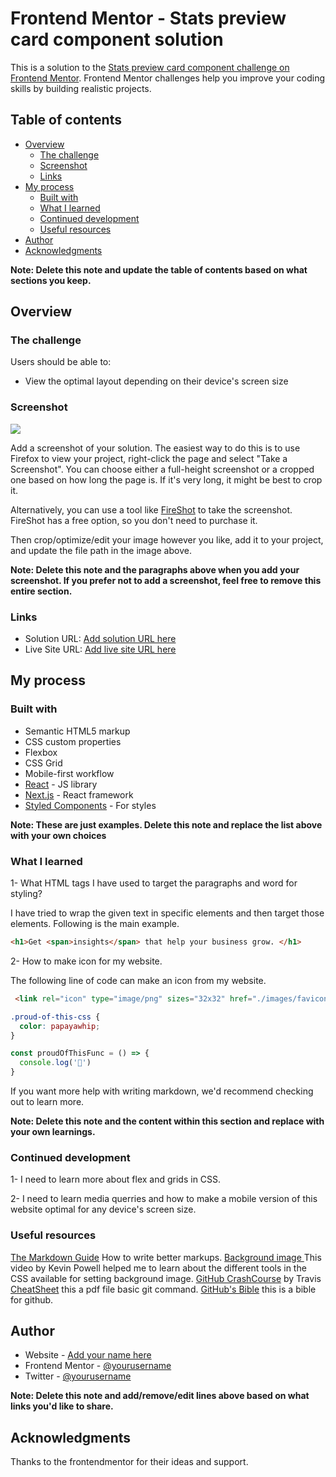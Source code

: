 # Frontend Mentor - Stats preview card component solution

This is a solution to the [Stats preview card component challenge on Frontend Mentor](https://www.frontendmentor.io/challenges/stats-preview-card-component-8JqbgoU62). Frontend Mentor challenges help you improve your coding skills by building realistic projects. 

## Table of contents

- [Overview](#overview)
  - [The challenge](#the-challenge)
  - [Screenshot](#screenshot)
  - [Links](#links)
- [My process](#my-process)
  - [Built with](#built-with)
  - [What I learned](#what-i-learned)
  - [Continued development](#continued-development)
  - [Useful resources](#useful-resources)
- [Author](#author)
- [Acknowledgments](#acknowledgments)

**Note: Delete this note and update the table of contents based on what sections you keep.**

## Overview

### The challenge

Users should be able to:

- View the optimal layout depending on their device's screen size

### Screenshot

![](./screenshot.jpg)

Add a screenshot of your solution. The easiest way to do this is to use Firefox to view your project, right-click the page and select "Take a Screenshot". You can choose either a full-height screenshot or a cropped one based on how long the page is. If it's very long, it might be best to crop it.

Alternatively, you can use a tool like [FireShot](https://getfireshot.com/) to take the screenshot. FireShot has a free option, so you don't need to purchase it. 

Then crop/optimize/edit your image however you like, add it to your project, and update the file path in the image above.

**Note: Delete this note and the paragraphs above when you add your screenshot. If you prefer not to add a screenshot, feel free to remove this entire section.**

### Links

- Solution URL: [Add solution URL here](https://your-solution-url.com)
- Live Site URL: [Add live site URL here](https://your-live-site-url.com)

## My process

### Built with

- Semantic HTML5 markup
- CSS custom properties
- Flexbox
- CSS Grid
- Mobile-first workflow
- [React](https://reactjs.org/) - JS library
- [Next.js](https://nextjs.org/) - React framework
- [Styled Components](https://styled-components.com/) - For styles

**Note: These are just examples. Delete this note and replace the list above with your own choices**

### What I learned

1- What HTML tags I have used to target the paragraphs and word for styling? 

I have tried to wrap the given text in specific elements and then target those elements. Following is the main example.


```html
<h1>Get <span>insights</span> that help your business grow. </h1>

```

2- How to make icon for my website. 

The following line of code can make an icon from my website. 

```html
 <link rel="icon" type="image/png" sizes="32x32" href="./images/favicon-32x32.png">
```


```css
.proud-of-this-css {
  color: papayawhip;
}
```
```js
const proudOfThisFunc = () => {
  console.log('🎉')
}
```

If you want more help with writing markdown, we'd recommend checking out  to learn more.

**Note: Delete this note and the content within this section and replace with your own learnings.**

### Continued development

1- I need to learn more about flex and grids in CSS. 

2- I need to learn media querries and how to make a mobile version of this website optimal for any device's screen size. 



### Useful resources

[The Markdown Guide](https://www.markdownguide.org/) How to write better markups.
[Background image ](https://www.markdownguide.org/) This video by Kevin Powell helped me to learn about the different tools in the CSS available for setting background image. 
[GitHub CrashCourse](https://www.youtube.com/watch?v=JPKOESR1k04&t=256s) by Travis
[CheatSheet](https://training.github.com/downloads/github-git-cheat-sheet.pdf) this a pdf file basic git command. 
[GitHub's Bible](https://try.github.io/) this is a bible for github. 




## Author

- Website - [Add your name here](https://www.your-site.com)
- Frontend Mentor - [@yourusername](https://www.frontendmentor.io/profile/yourusername)
- Twitter - [@yourusername](https://www.twitter.com/yourusername)

**Note: Delete this note and add/remove/edit lines above based on what links you'd like to share.**

## Acknowledgments

Thanks to the frontendmentor for their ideas and support.  

